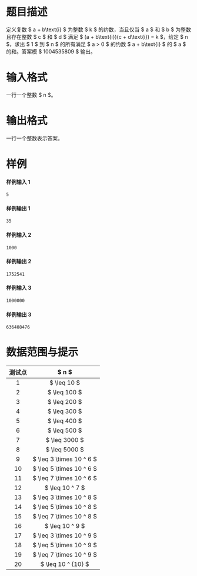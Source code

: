
# 题目描述

定义复数 $ a + b\text{i} $ 为整数 $ k $ 的约数，当且仅当 $ a $ 和 $ b $ 为整数且存在整数 $ c $ 和 $ d $ 满足 $ (a + b\text{i})(c + d\text{i}) = k $，给定 $ n $，求出 $ 1 $ 到 $ n $ 的所有满足 $ a > 0 $ 的约数 $ a + b\text{i} $ 的 $ a $ 的和。答案模 $ 1004535809 $ 输出。

# 输入格式

一行一个整数 $ n $。

# 输出格式

一行一个整数表示答案。

# 样例

#### 样例输入 1
```plain
5
```

#### 样例输出 1
```plain
35
```

#### 样例输入 2
```plain
1000
```

#### 样例输出 2
```plain
1752541
```

#### 样例输入 3
```plain
1000000
```

#### 样例输出 3
```plain
636408476
```

# 数据范围与提示

|测试点| $ n $ |
|:---:|:------:|
|1| $ \leq 10 $ |
|2| $ \leq 100 $ |
|3| $ \leq 200 $ |
|4| $ \leq 300 $ |
|5| $ \leq 400 $ |
|6| $ \leq 500 $ |
|7| $ \leq 3000 $ |
|8| $ \leq 5000 $ |
|9| $ \leq 3 \times 10 ^ 6 $ |
|10| $ \leq 5 \times 10 ^ 6 $ |
|11| $ \leq 7 \times 10 ^ 6 $ |
|12| $ \leq 10 ^ 7 $ |
|13| $ \leq 3 \times 10 ^ 8 $ |
|14| $ \leq 5 \times 10 ^ 8 $ |
|15| $ \leq 7 \times 10 ^ 8 $ |
|16| $ \leq 10 ^ 9 $ |
|17| $ \leq 3 \times 10 ^ 9 $ |
|18| $ \leq 5 \times 10 ^ 9 $ |
|19| $ \leq 7 \times 10 ^ 9 $ |
|20| $ \leq 10 ^ {10} $ |


